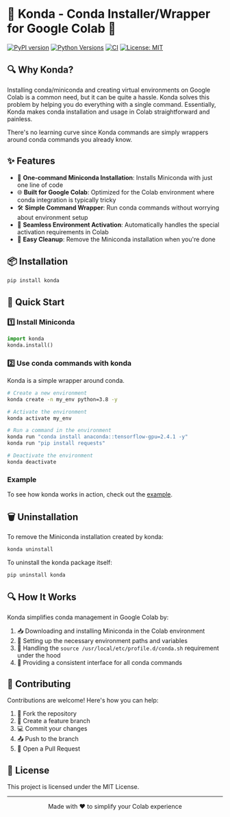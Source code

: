 # 🐍 Konda - Conda Installer/Wrapper for Google Colab 🚀

[![PyPI version](https://badge.fury.io/py/konda.svg)](https://badge.fury.io/py/konda)
[![Python Versions](https://img.shields.io/pypi/pyversions/konda.svg)](https://pypi.org/project/konda/)
[![CI](https://github.com/tamnguyenvan/konda/actions/workflows/publish.yml/badge.svg)](https://github.com/tamnguyenvan/konda/actions)
[![License: MIT](https://img.shields.io/badge/License-MIT-yellow.svg)](https://opensource.org/licenses/MIT)

## 🔍 Why Konda?

Installing conda/miniconda and creating virtual environments on Google Colab is a common need, but it can be quite a hassle. Konda solves this problem by helping you do everything with a single command. Essentially, Konda makes conda installation and usage in Colab straightforward and painless.

There's no learning curve since Konda commands are simply wrappers around conda commands you already know.

## ✨ Features

- 🔄 **One-command Miniconda Installation**: Installs Miniconda with just one line of code
- 🌐 **Built for Google Colab**: Optimized for the Colab environment where conda integration is typically tricky 
- 🛠️ **Simple Command Wrapper**: Run conda commands without worrying about environment setup
- 🚀 **Seamless Environment Activation**: Automatically handles the special activation requirements in Colab
- 🧹 **Easy Cleanup**: Remove the Miniconda installation when you're done

## 📦 Installation

```bash
pip install konda
```

## 🚀 Quick Start

### 1️⃣ Install Miniconda

```python
import konda
konda.install()
```

### 2️⃣ Use conda commands with konda
Konda is a simple wrapper around conda.
```bash
# Create a new environment
konda create -n my_env python=3.8 -y

# Activate the environment
konda activate my_env

# Run a command in the environment
konda run "conda install anaconda::tensorflow-gpu=2.4.1 -y"
konda run "pip install requests"

# Deactivate the environment
konda deactivate
```

### Example
To see how konda works in action, check out the [example](https://github.com/tamnguyenvan/konda/blob/main/assets/example.ipynb).

## 🗑️ Uninstallation

To remove the Miniconda installation created by konda:

```bash
konda uninstall
```

To uninstall the konda package itself:

```bash
pip uninstall konda
```

## 🔍 How It Works

Konda simplifies conda management in Google Colab by:

1. 📥 Downloading and installing Miniconda in the Colab environment
2. 🔧 Setting up the necessary environment paths and variables
3. 🔄 Handling the `source /usr/local/etc/profile.d/conda.sh` requirement under the hood
4. 🚀 Providing a consistent interface for all conda commands

## 🤝 Contributing

Contributions are welcome! Here's how you can help:

1. 🍴 Fork the repository
2. 🔧 Create a feature branch
3. 💻 Commit your changes
4. 📤 Push to the branch
5. 🔄 Open a Pull Request

## 📝 License

This project is licensed under the MIT License.

---

<p align="center">Made with ❤️ to simplify your Colab experience</p>